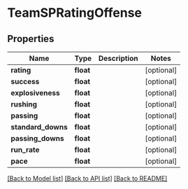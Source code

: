 # TeamSPRatingOffense

## Properties
Name | Type | Description | Notes
------------ | ------------- | ------------- | -------------
**rating** | **float** |  | [optional] 
**success** | **float** |  | [optional] 
**explosiveness** | **float** |  | [optional] 
**rushing** | **float** |  | [optional] 
**passing** | **float** |  | [optional] 
**standard_downs** | **float** |  | [optional] 
**passing_downs** | **float** |  | [optional] 
**run_rate** | **float** |  | [optional] 
**pace** | **float** |  | [optional] 

[[Back to Model list]](../README.md#documentation-for-models) [[Back to API list]](../README.md#documentation-for-api-endpoints) [[Back to README]](../README.md)


